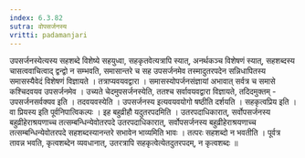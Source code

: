 ```yaml
---
index: 6.3.82
sutra: वोपसर्जनस्य
vritti: padamanjari
---
```


  उपसर्जनस्येत्यस्य सहशब्दे विशेष्ये सहयुध्वा, सहकृतवेत्यत्रापि स्यात्, अनर्थकञ्च विशेषणं स्यात्, सहशब्दस्य चासत्ववाचित्वाद् द्वन्द्वो न सम्भवति, समासान्तरे च सह उपसर्जनमेव तस्मादुतरपदेन सन्निधापितस्य समासस्यैवेदं विशेषणं विज्ञायते । तत्राप्यवयवद्वारा । समासस्योपर्जनसंज्ञायां अभावात् सर्वत्र च समासे कश्चिदवयव उपसर्जनमेव । उच्यते चेदमुपसर्जनस्येति, ततश्च सर्वावयवद्वारा विज्ञायते, तदिदमुक्तम् - उपसर्जनसर्वक्यव इति । तदवयवस्येति । उपसर्जनस्य इत्यवयवयोगो षष्ठीति दर्शयति । सहकृत्वप्रिय इति । वा प्रियस्य इति पूर्वनिपात्विकल्पः । इह बहुव्रीहौ यदुतरपदमिति । उतरपदाधिकारात्, सर्वोपसर्जनस्य बहुव्रीहेराश्रयणाच्च तत्सम्बन्धिन्येवोतरपदे उतरपदाधिकारात्, सर्वोपसर्जनस्य बहुव्रीहेराश्रयणाच्च तत्सम्बन्धिन्येवोतरपदे सहशब्दस्यानन्तरे सभावेन भाव्यमिति भावः । तत्परः सहशब्दो न भवतीति । पूर्वत्र तावन्न भवति, कृत्वशब्देन व्यवधानात्, उतरत्रापि सहकृत्वेत्येतदुतरपदम्, न कृत्वशब्दः ॥